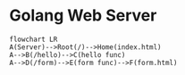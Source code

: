 # Golang Web Server

```mermaid
flowchart LR
A(Server)-->Root(/)-->Home(index.html)
A-->B(/hello)-->C(hello func)
A-->D(/form)-->E(form func)-->F(form.html)
```
